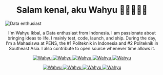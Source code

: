 <h1 align="center">Salam kenal, aku Wahyu 👋🏼👨🏻‍💻</h1>

![Data enthusiast](https://images.datacamp.com/image/upload/f_auto,q_auto:best/v1610040100/Linkedin_Cover_-_Data_Enthusiast_qgfd0z.png)


<p align="center">I'm Wahyu Ikbal, a Data enthusiast from Indonesia. I am passionate about bringing ideas to life. I mainly test, code, launch, and ship. During the day, I'm a Mahasiswa at PENS, the #1 Politeknik in Indonesia and #2 Politeknik in Southeast Asia. I also contribute to open source whenever time allows it.</p>

<p align="center">
  <a href="https://medium.com/@wahyuikbal" target="_blank">
    <img src="https://img.shields.io/badge/Medium-DC143C?style=for-the-badge&logo=medium&logoColor=white" alt="Wahyu" />
  </a>
  <a href="https://linkedin.com/in/wahyuikbalmaulana/" target="_blank">
    <img src="https://img.shields.io/badge/LinkedIn-0077B5?style=for-the-badge&logo=linkedin&logoColor=white" alt="Wahyu" />
  </a>
  <a href="https://twitter.com/_alsiam" target="_blank">
    <img src="https://img.shields.io/badge/Twitter-1DA1F2?style=for-the-badge&logo=twitter&logoColor=white" alt="Wahyu" />
  </a>
  <a href="https://www.instagram.com/wahyuikbal_m" target="_blank">
    <img src="https://img.shields.io/badge/Instagram-fe4164?style=for-the-badge&logo=instagram&logoColor=white" alt="Wahyu" />
  </a> 
  <a href="https://facebook.com/alsiam.dev" target="_blank">
    <img src="https://img.shields.io/badge/Facebook-20BEFF?&style=for-the-badge&logo=facebook&logoColor=white" alt="Wahyu" />
  </a> 
</p>

<p align="center">
  <a href="https://www.datacamp.com/portfolio/wahyuikbalmaulana" target="_blank">
    <img src="https://img.shields.io/badge/Datacamp-05192D?style=for-the-badge&logo=datacamp&logoColor=03E860" alt="Wahyu" />
  </a>
   <a href="https://www.udemy.com/user/wahyu-ikbal-maulana/" target="_blank">
    <img src="https://img.shields.io/badge/Udemy-1769ff?style=for-the-badge&logo=udemy&logoColor=white" alt="Wahyu" />
  </a>
    <a href="https://www.behance.net/wahyuikbalmaulana" target="_blank">
    <img src="https://img.shields.io/badge/Behance-1769ff?style=for-the-badge&logo=behance&logoColor=white" alt="Wahyu" />
  </a>
    <a href="https://www.kaggle.com/wahyuikbalmaulana" target="_blank">
    <img src="https://img.shields.io/badge/Kaggle-20BEFF?style=for-the-badge&logo=kaggle&logoColor=white" alt="Wahyu" />
  </a>
</p>

<br />
